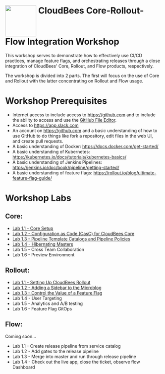 # <img src="https://mms.businesswire.com/media/20191204005250/en/760213/23/Logo_-_Stacked_-_Full_Color%402x.jpg" width="100" align="top"> CloudBees Core-Rollout-Flow Integration Workshop
This workshop serves to demonstrate how to  effectively use CI/CD practices, manage feature flags, and orchestrating releases through a close integration of CloudBees' Core, Rollout, and Flow products, respectively.

The workshop is divided into 2 parts. The first will focus on the use of Core and Rollout with the latter concentrating on Rollout and Flow usage.

# Workshop Prerequisites

* Internet access to include access to https://github.com and to include the ability to access and use the [GitHub File Editor](https://help.github.com/articles/editing-files-in-your-repository).
* Access to https://app.slack.com 
* An account on https://github.com and a basic understanding of how to use GitHub to do things like fork a repository, edit files in the web UI, and create pull requests.
* A basic understanding of Docker: https://docs.docker.com/get-started/
* A basic understanding of Kubernetes: https://kubernetes.io/docs/tutorials/kubernetes-basics/
* A basic understanding of Jenkins Pipelines: https://jenkins.io/doc/book/pipeline/getting-started/
* A basic understanding of feature flags: https://rollout.io/blog/ultimate-feature-flag-guide/

# Workshop Labs
## Core:
 * [Lab 1.1 - Core Setup](labs/core-workshop-setup/workshop-setup.md)
 * [Lab 1.2 - Configuration as Code (CasC) for CloudBees Core](labs/core-casc/core-casc.md)
 * [Lab 1.3 - Pipeline Template Catalogs and Pipeline Policies](labs/pipeline-template-catalog/pipeline-template-catalog.md)
 * [Lab 1.4 - Hibernating Masters](labs/hibernating-masters/hibernating-masters.md) 
 * Lab 1.5 - Cross Team Collaboration
 * Lab 1.6 - Preview Environment


## Rollout: 
 * [Lab 1.1 - Setting Up CloudBees Rollout](labs/rolloutSetup/rolloutSetup.md)
 * [Lab 1.2 - Adding a Sidebar to the Microblog](labs/rolloutFeature/rolloutFeature.md)
 * [Lab 1.3 - Control the Value of a Feature Flag](labs/rolloutExperiment/rolloutExperiment.md)
 * Lab 1.4 - User Targeting
 * Lab 1.5 - Analytics and A/B testing
 * Lab 1.6 - Feature Flag GitOps



## Flow:
Coming soon...
 * Lab 1.1 - Create release pipeline from service catalog
 * Lab 1.2 - Add gates to the release pipeline
 * Lab 1.3 - Merge into master and run through release pipeline
 * Lab 1.4 - Check out the live app, close the ticket, observe flow Dashboard
